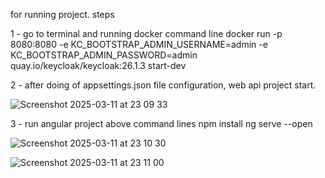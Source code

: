 for running project. steps

1 - go to terminal and running docker command line 
docker run -p 8080:8080 -e KC_BOOTSTRAP_ADMIN_USERNAME=admin -e KC_BOOTSTRAP_ADMIN_PASSWORD=admin quay.io/keycloak/keycloak:26.1.3 start-dev

2 - after doing of appsettings.json file configuration, web api project start.

![Screenshot 2025-03-11 at 23 09 33](https://github.com/user-attachments/assets/39c01e46-5318-4837-8b6e-0c15b57dbff9)

3 - run angular project above command lines
npm install
ng serve --open

![Screenshot 2025-03-11 at 23 10 30](https://github.com/user-attachments/assets/8cf72630-8a11-471c-97ab-893abc3c65c5)

![Screenshot 2025-03-11 at 23 11 00](https://github.com/user-attachments/assets/98a24483-5b4b-4c8d-be61-10be9ac3023a)
